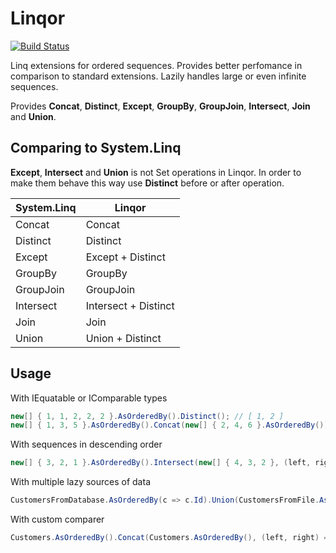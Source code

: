 # Linqor
[![Build Status](https://travis-ci.org/dangerozov/linqor.svg?branch=master)](https://travis-ci.org/dangerozov/linqor)

Linq extensions for ordered sequences. Provides better perfomance in comparison to standard extensions. Lazily handles large or even infinite sequences.

Provides **Concat**, **Distinct**, **Except**, **GroupBy**, **GroupJoin**, **Intersect**, **Join** and **Union**.

## Comparing to System.Linq
**Except**, **Intersect** and **Union** is not Set operations in Linqor. In order to make them behave this way use **Distinct** before or after operation.

| System.Linq |        Linqor        |
|-------------|----------------------|
| Concat      | Concat               |
| Distinct    | Distinct             |
| Except      | Except + Distinct    |
| GroupBy     | GroupBy              |
| GroupJoin   | GroupJoin            |
| Intersect   | Intersect + Distinct |
| Join        | Join                 |
| Union       | Union + Distinct     |

## Usage
With IEquatable or IComparable types
```csharp
new[] { 1, 1, 2, 2, 2 }.AsOrderedBy().Distinct(); // [ 1, 2 ]
new[] { 1, 3, 5 }.AsOrderedBy().Concat(new[] { 2, 4, 6 }.AsOrderedBy()); // [ 1, 2, 3, 4, 5, 6 ]
```
With sequences in descending order
```csharp
new[] { 3, 2, 1 }.AsOrderedBy().Intersect(new[] { 4, 3, 2 }, (left, right) => left.CompareTo(right) * -1); // [ 3, 2 ]
```
With multiple lazy sources of data
```csharp
CustomersFromDatabase.AsOrderedBy(c => c.Id).Union(CustomersFromFile.AsOrderedBy(c => c.Id)); // customers that don't exist in database will be read from file
```
With custom comparer
```csharp
Customers.AsOrderedBy().Concat(Customers.AsOrderedBy(), (left, right) => left.Id < right.Id ? -1 : left.Id == right.Id ? 0 : 1);
```

